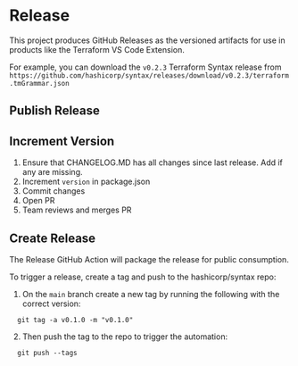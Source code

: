 # Release

This project produces GitHub Releases as the versioned artifacts for use in products like the Terraform VS Code Extension.

For example, you can download the `v0.2.3` Terraform Syntax release from `https://github.com/hashicorp/syntax/releases/download/v0.2.3/terraform.tmGrammar.json`

## Publish Release

## Increment Version

1. Ensure that CHANGELOG.MD has all changes since last release. Add if any are missing.
1. Increment `version` in package.json
1. Commit changes
1. Open PR
1. Team reviews and merges PR

## Create Release

The Release GitHub Action will package the release for public consumption.

To trigger a release, create a tag and push to the hashicorp/syntax repo:

1. On the `main` branch create a new tag by running the following with the correct version:

```
  git tag -a v0.1.0 -m "v0.1.0"
```

2. Then push the tag to the repo to trigger the automation:

```
  git push --tags
```
